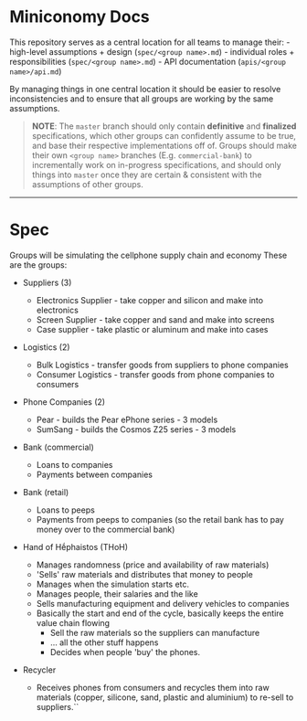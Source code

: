 # Miniconomy Docs

This repository serves as a central location for all teams to manage their:
    - high-level assumptions + design (`spec/<group name>.md`)
    - individual roles + responsibilities (`spec/<group name>.md`)
    - API documentation (`apis/<group name>/api.md`)

By managing things in one central location it should be easier to resolve inconsistencies and to ensure that all groups are working by the same assumptions.

> **NOTE**: The `master` branch should only contain **definitive** and **finalized** specifications, which other groups can confidently assume to be true, and base their respective implementations off of.
> Groups should make their own `<group name>` branches (E.g. `commercial-bank`) to incrementally work on in-progress specifications, and should only things into `master` once they are certain & consistent with the assumptions of other groups.


---

# Spec
Groups will be simulating the cellphone supply chain and economy
These are the groups:

- Suppliers (3)
    - Electronics Supplier - take copper and silicon and make into electronics
    - Screen Supplier - take copper and sand and make into screens
    - Case supplier - take plastic or aluminum and make into cases

- Logistics (2)
    - Bulk Logistics - transfer goods from suppliers to phone companies
    - Consumer Logistics - transfer goods from phone companies to consumers

- Phone Companies (2)
    - Pear - builds the Pear ePhone series - 3 models
    - SumSang - builds the Cosmos Z25 series  - 3 models

- Bank (commercial)
    - Loans to companies
    - Payments between companies

- Bank (retail)
    - Loans to peeps
    - Payments from peeps to companies (so the retail bank has to pay money over to the commercial bank)

- Hand of Hḗphaistos (THoH)
    - Manages randomness (price and availability of raw materials)
    - 'Sells' raw materials and distributes that money to people
    - Manages when the simulation starts etc.
    - Manages people, their salaries and the like
    - Sells manufacturing equipment and delivery vehicles to companies
    - Basically the start and end of the cycle, basically keeps the entire value chain flowing
        - Sell the raw materials so the suppliers can manufacture
        - … all the other stuff happens
        - Decides when people 'buy' the phones.

- Recycler
    - Receives phones from consumers and recycles them into raw materials (copper, silicone, sand, plastic and aluminium) to re-sell to suppliers.``